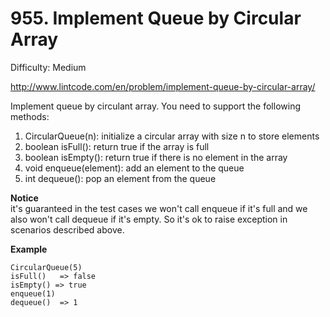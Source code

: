 # 955. Implement Queue by Circular Array

Difficulty: Medium

http://www.lintcode.com/en/problem/implement-queue-by-circular-array/

Implement queue by circulant array. You need to support the following methods:  
1. CircularQueue(n): initialize a circular array with size n to store elements
2. boolean isFull(): return true if the array is full
3. boolean isEmpty(): return true if there is no element in the array 
4. void enqueue(element): add an element to the queue
5. int dequeue(): pop an element from the queue

**Notice**  
it's guaranteed in the test cases we won't call enqueue if it's full and we also won't call dequeue if it's empty. So it's ok to raise exception in scenarios described above.

**Example**  
```
CircularQueue(5)
isFull()   => false
isEmpty() => true
enqueue(1)
dequeue()  => 1
```
